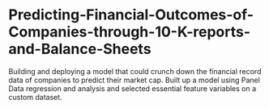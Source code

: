 # Predicting-Financial-Outcomes-of-Companies-through-10-K-reports-and-Balance-Sheets
Building and deploying a model that could crunch down the financial record data of companies to predict their market cap. Built up a model using Panel Data regression and analysis and selected essential feature variables on a custom dataset.
